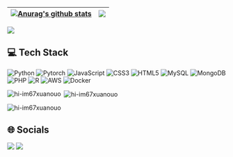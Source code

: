 | <a href="https://github.com/hi-im67xuanOuO"><img align="center" src="https://github-readme-stats.anuraghazra1.vercel.app/api?username=hi-im67xuanOuO&show_icons=true&include_all_commits=true&theme=buefy&hide_border=true" alt="Anurag's github stats" /></a>  |  <a href="[https://github.com/anuraghazra/github-readme-stats](https://github.com/hi-im67xuanOuO)"><img align="center" src="https://github-readme-stats.anuraghazra1.vercel.app/api/top-langs/?username=hi-im67xuanOuO&layout=compact&theme=buefy&hide_border=true" /></a> |
| ------------- | ------------- |
<a href="https://visitcount.itsvg.in">
  <img src="https://visitcount.itsvg.in/api?id=hi-im67xuanOuO&label=Profile%20Views&color=0&icon=1&pretty=false" />
</a>
        
## 💻 Tech Stack
![Python](https://img.shields.io/badge/python-3670A0?style=for-the-badge&logo=python&logoColor=ffdd54) 
![Pytorch](https://img.shields.io/badge/Pytorch-14354C?style=for-the-badge&logo=python&logoColor=white) 
![JavaScript](https://img.shields.io/badge/javascript-%23323330.svg?style=for-the-badge&logo=javascript&logoColor=%23F7DF1E) 
![CSS3](https://img.shields.io/badge/css3-%231572B6.svg?style=for-the-badge&logo=css3&logoColor=white) 
![HTML5](https://img.shields.io/badge/html5-%23E34F26.svg?style=for-the-badge&logo=html5&logoColor=white) 
![MySQL](https://img.shields.io/badge/mysql-%2300f.svg?style=for-the-badge&logo=mysql&logoColor=white) 
![MongoDB](https://img.shields.io/badge/MongoDB-%234ea94b.svg?style=for-the-badge&logo=mongodb&logoColor=white)
![PHP](https://img.shields.io/badge/PHP-777BB4?style=for-the-badge&logo=php&logoColor=white) 
![R](https://img.shields.io/badge/R-276DC3?style=for-the-badge&logo=r&logoColor=white) 
![AWS](https://img.shields.io/badge/Amazon_AWS-232F3E?style=for-the-badge&logo=amazon-aws&logoColor=white) 
![Docker](https://img.shields.io/badge/docker-%230db7ed.svg?style=for-the-badge&logo=docker&logoColor=white) 

<!--
![Django](https://img.shields.io/badge/Django-092E20?style=for-the-badge&logo=django&logoColor=white) 
![Heroku](https://img.shields.io/badge/Heroku-430098?style=for-the-badge&logo=heroku&logoColor=white) 
![FastAPI](https://img.shields.io/badge/FastAPI-005571?style=for-the-badge&logo=fastapi) 
![NodeJS](https://img.shields.io/badge/node.js-6DA55F?style=for-the-badge&logo=node.js&logoColor=white) 
![TypeScript](https://img.shields.io/badge/typescript-%23007ACC.svg?style=for-the-badge&logo=typescript&logoColor=white) 
![Postgres](https://img.shields.io/badge/postgres-%23316192.svg?style=for-the-badge&logo=postgresql&logoColor=white) 
![Kubernetes](https://img.shields.io/badge/kubernetes-%23326ce5.svg?style=for-the-badge&logo=kubernetes&logoColor=white)
-->


<p><img align="left" src="https://github-readme-stats.vercel.app/api/top-langs?username=hi-im67xuanouo&show_icons=true&locale=en&layout=compact" alt="hi-im67xuanouo" /></p>

<p>&nbsp;<img align="center" src="https://github-readme-stats.vercel.app/api?username=hi-im67xuanouo&show_icons=true&locale=en" alt="hi-im67xuanouo" /></p>

<p><img align="center" src="https://github-readme-streak-stats.herokuapp.com/?user=hi-im67xuanouo&" alt="hi-im67xuanouo" /></p>


## 🌐 Socials

<div> 
  <a href = "mailto:67xuan1379@gmail.com"><img src="https://img.shields.io/badge/Gmail-D14836?style=for-the-badge&logo=gmail&logoColor=white" target="_blank"></a>
  <a href="https://www.linkedin.com/in/chinghsuan-liu-99047b266/" target="_blank"><img src="https://img.shields.io/badge/-LinkedIn-%230077B5?style=for-the-badge&logo=linkedin&logoColor=white" target="_blank"></a>
</div>
<!-- https://img.shields.io/badge/Medium-12100E?style=for-the-badge&logo=medium&logoColor=white -->
<!-- https://img.shields.io/badge/YouTube-FF0000?style=for-the-badge&logo=youtube&logoColor=white -->
   


<!--
### Hi there 👋

**hi-im67xuanOuO/hi-im67xuanOuO** is a ✨ _special_ ✨ repository because its `README.md` (this file) appears on your GitHub profile.

Here are some ideas to get you started:

- 🔭 I’m currently working on ...
- 🌱 I’m currently learning ...
- 👯 I’m looking to collaborate on ...
- 🤔 I’m looking for help with ...
- 💬 Ask me about ...
- 📫 How to reach me: ...
- 😄 Pronouns: ...
- ⚡ Fun fact: ...
-->
